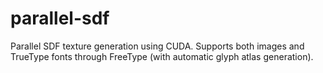 # parallel-sdf
Parallel SDF texture generation using CUDA.
Supports both images and TrueType fonts through FreeType (with automatic glyph atlas generation).
